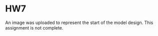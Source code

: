 # HW7
An image was uploaded to represent the start of the model design. This assignment is not complete.